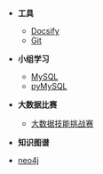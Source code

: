 * **工具**
  - [Docsify](</tools/docsify>)
  - [Git](</tools/git>)

* **小组学习**
  
  - [MySQL](</group/MySQL>)
  - [pyMySQL](</group/pyMySQL>)
  
* **大数据比赛**
  
  - [大数据技能挑战赛](</bigdata/0/0>)
  
*  **知识图谱**
  
  - [neo4j](</neo4j/0>)
  
  
